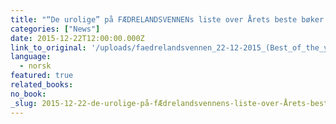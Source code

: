 ```yaml
---
title: "“De urolige” på FÆDRELANDSVENNENs liste over Årets beste bøker 2015"
categories: ["News"]
date: 2015-12-22T12:00:00.000Z
link_to_original: '/uploads/faedrelandsvennen_22-12-2015_(Best_of_the_year).pdf'
language:
  - norsk
featured: true
related_books:
no_book:
_slug: 2015-12-22-de-urolige-på-fÆdrelandsvennens-liste-over-Årets-beste-bøker-2015
---
```


